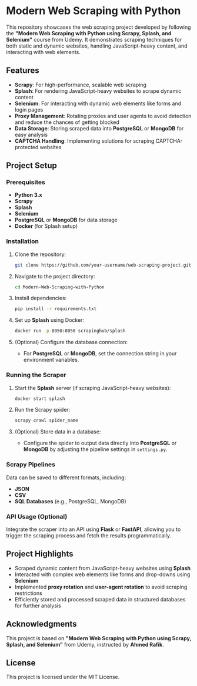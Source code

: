 
# Modern Web Scraping with Python

This repository showcases the web scraping project developed by following the **"Modern Web Scraping with Python using Scrapy, Splash, and Selenium"** course from Udemy. It demonstrates scraping techniques for both static and dynamic websites, handling JavaScript-heavy content, and interacting with web elements.

## Features

- **Scrapy**: For high-performance, scalable web scraping
- **Splash**: For rendering JavaScript-heavy websites to scrape dynamic content
- **Selenium**: For interacting with dynamic web elements like forms and login pages
- **Proxy Management**: Rotating proxies and user agents to avoid detection and reduce the chances of getting blocked
- **Data Storage**: Storing scraped data into **PostgreSQL** or **MongoDB** for easy analysis
- **CAPTCHA Handling**: Implementing solutions for scraping CAPTCHA-protected websites

## Project Setup

### Prerequisites

- **Python 3.x**
- **Scrapy**
- **Splash**
- **Selenium**
- **PostgreSQL** or **MongoDB** for data storage
- **Docker** (for Splash setup)

### Installation

1. Clone the repository:

   ```bash
   git clone https://github.com/your-username/web-scraping-project.git
   ```

2. Navigate to the project directory:

   ```bash
   cd Modern-Web-Scraping-with-Python
   ```

3. Install dependencies:

   ```bash
   pip install -r requirements.txt
   ```

4. Set up **Splash** using Docker:

   ```bash
   docker run -p 8050:8050 scrapinghub/splash
   ```

5. (Optional) Configure the database connection:

   - For **PostgreSQL** or **MongoDB**, set the connection string in your environment variables.

### Running the Scraper

1. Start the **Splash** server (if scraping JavaScript-heavy websites):

   ```bash
   docker start splash
   ```

2. Run the Scrapy spider:

   ```bash
   scrapy crawl spider_name
   ```

3. (Optional) Store data in a database:

   - Configure the spider to output data directly into **PostgreSQL** or **MongoDB** by adjusting the pipeline settings in `settings.py`.

### Scrapy Pipelines

Data can be saved to different formats, including:
- **JSON**
- **CSV**
- **SQL Databases** (e.g., PostgreSQL, MongoDB)

### API Usage (Optional)

Integrate the scraper into an API using **Flask** or **FastAPI**, allowing you to trigger the scraping process and fetch the results programmatically.

## Project Highlights

- Scraped dynamic content from JavaScript-heavy websites using **Splash**
- Interacted with complex web elements like forms and drop-downs using **Selenium**
- Implemented **proxy rotation** and **user-agent rotation** to avoid scraping restrictions
- Efficiently stored and processed scraped data in structured databases for further analysis

## Acknowledgments

This project is based on **"Modern Web Scraping with Python using Scrapy, Splash, and Selenium"** from Udemy, instructed by **Ahmed Rafik**.

## License

This project is licensed under the MIT License.
